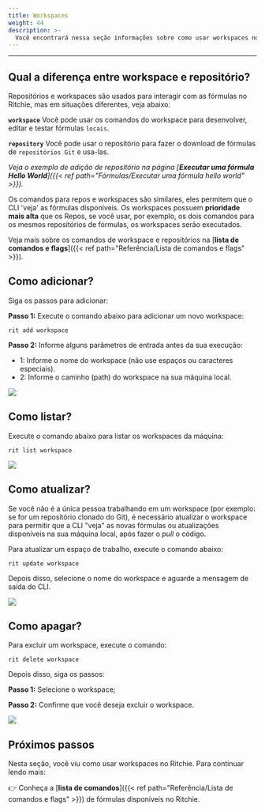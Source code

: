 ```yaml
---
title: Workspaces
weight: 44
description: >-
  Você encontrará nessa seção informações sobre como usar workspaces no Ritchie.
---
```


---

## Qual a diferença entre workspace e repositório?

Repositórios e workspaces são usados para interagir com as fórmulas no Ritchie, mas em situações diferentes, veja abaixo:

**`workspace`** Você pode usar os comandos do workspace para desenvolver, editar e testar fórmulas `locais`.

**`repository`** Você pode usar o repositório para fazer o download de fórmulas de `repositórios Git` e usa-las.

*Veja o exemplo de adição de repositório na página [**Executar uma fórmula Hello World**]({{< ref path="Fórmulas/Executar uma fórmula hello world" >}}).*

Os comandos para repos e workspaces são similares, eles permitem que o CLI 'veja' as fórmulas disponíveis. Os workspaces possuem **prioridade mais alta** que os Repos, se você usar, por exemplo, os dois comandos para os mesmos repositórios de fórmulas, os workspaces serão executados.

Veja mais sobre os comandos de workspace e repositórios na [**lista de comandos e flags**]({{< ref path="Referência/Lista de comandos e flags" >}}).

## Como adicionar?

Siga os passos para adicionar:

**Passo 1:** Execute o comando abaixo para adicionar um novo workspace:

```text
rit add workspace
```

**Passo 2:** Informe alguns parâmetros de entrada antes da sua execução:

- 1: Informe o nome do workspace (não use espaços ou caracteres especiais).
- 2: Informe o caminho (path) do workspace na sua máquina local.

![](/shared/rit-add-workspace.gif)

## Como listar?

Execute o comando abaixo para listar os workspaces da máquina:

```text
rit list workspace
```

![](/shared/rit-list-workspace.gif)

## Como atualizar?

Se você não é a única pessoa trabalhando em um workspace (por exemplo: se for um repositório clonado do Git), é necessário atualizar o workspace para permitir que a CLI "veja" as novas fórmulas ou atualizações disponíveis na sua máquina local, após fazer o *pull* o código.

Para atualizar um espaço de trabalho, execute o comando abaixo:

```text
rit update workspace
```

Depois disso, selecione o nome do workspace e aguarde a mensagem de saída do CLI.

![](/shared/rit-update-workspace.gif)

## Como apagar?

Para excluir um workspace, execute o comando:

```text
rit delete workspace
```

Depois disso, siga os passos:

**Passo 1:** Selecione o workspace;

**Passo 2:** Confirme que você deseja excluir o workspace.

![](/shared/rit-delete-workspace.gif)

## Próximos passos

Nesta seção, você viu como usar workspaces no Ritchie. Para continuar lendo mais:

👉 Conheça a [**lista de comandos**]({{< ref path="Referência/Lista de comandos e flags" >}}) de fórmulas disponíveis no Ritchie.
